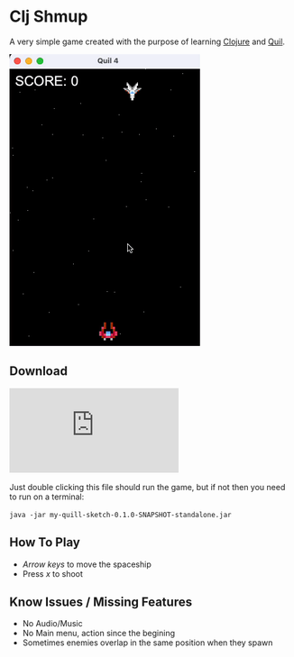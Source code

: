 # Clj Shmup

A very simple game created with the purpose of learning [Clojure](https://clojure.org/) and [Quil](http://www.quil.info/).

![](https://github.com/viniciustozzi/clj-shmup/blob/main/demo.gif)

## Download

![Download Link](https://github.com/viniciustozzi/clj-shmup/raw/main/my-quill-sketch-0.1.0-SNAPSHOT-standalone.jar)

Just double clicking this file should run the game, but if not then you need to run on a terminal:

`java -jar my-quill-sketch-0.1.0-SNAPSHOT-standalone.jar`

## How To Play

- *Arrow keys* to move the spaceship
- Press *x* to shoot 

## Know Issues / Missing Features

- No Audio/Music
- No Main menu, action since the begining
- Sometimes enemies overlap in the same position when they spawn
